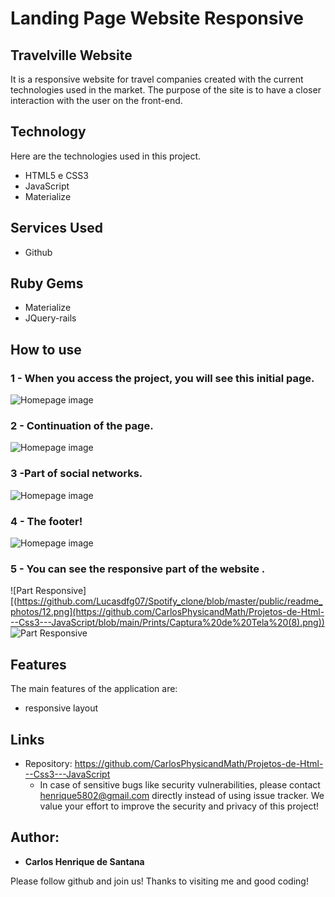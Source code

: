 # Landing Page Website Responsive
 

## Travelville Website 
It is a responsive website for travel companies created with the current technologies used in the market. The purpose of the site is to have a closer interaction with the user on the front-end.


## Technology 

Here are the technologies used in this project.

* HTML5 e CSS3
* JavaScript
* Materialize

## Services Used

* Github

## Ruby Gems

* Materialize
* JQuery-rails




## How to use

### 1 - When you access the project, you will see this initial page.

![Homepage image](https://github.com/CarlosPhysicandMath/Projetos-de-Html---Css3---JavaScript/blob/main/Prints/Captura%20de%20Tela%20(2).png)

### 2 - Continuation of the page.

![Homepage image](https://github.com/CarlosPhysicandMath/Projetos-de-Html---Css3---JavaScript/blob/main/Prints/Captura%20de%20Tela%20(6).png)

### 3 -Part of social networks.

![Homepage image]([https://github.com/Lucasdfg07/Spotify_clone/blob/master/public/readme_photos/15.png](https://github.com/CarlosPhysicandMath/Projetos-de-Html---Css3---JavaScript/blob/main/Prints/Captura%20de%20Tela%20(7).png))

### 4 - The footer!

![Homepage image](https://github.com/CarlosPhysicandMath/Projetos-de-Html---Css3---JavaScript/blob/main/Prints/Captura%20de%20Tela%20(4).png)


### 5 - You can see the responsive part of the website .

![Part Responsive][(https://github.com/Lucasdfg07/Spotify_clone/blob/master/public/readme_photos/12.png](https://github.com/CarlosPhysicandMath/Projetos-de-Html---Css3---JavaScript/blob/main/Prints/Captura%20de%20Tela%20(8).png))
![Part Responsive](https://github.com/CarlosPhysicandMath/Projetos-de-Html---Css3---JavaScript/blob/main/Prints/Captura%20de%20Tela%20(9).png)


## Features

The main features of the application are:
 - responsive layout 




## Links
  - Repository: https://github.com/CarlosPhysicandMath/Projetos-de-Html---Css3---JavaScript
    - In case of sensitive bugs like security vulnerabilities, please contact
      henrique5802@gmail.com directly instead of using issue tracker. We value your effort
      to improve the security and privacy of this project!



  ## Author:

  * **Carlos Henrique de Santana** 

  Please follow github and join us!
  Thanks to visiting me and good coding!
